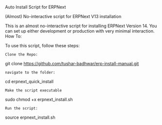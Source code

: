 Auto Install Script for ERPNext

(Almost) No-interactive script for ERPNext V13 installation

This is an almost no-interactive script for installing ERPNext Version 14. You can set up either development or production with very minimal interaction.
How To:

To use this script, follow these steps:

    Clone the Repo:

git clone https://github.com/tushar-badhwar/erp-install-manual.git

    navigate to the folder:

cd erpnext_quick_install

    Make the script executable

sudo chmod +x erpnext_install.sh

    Run the script:

source erpnext_install.sh
